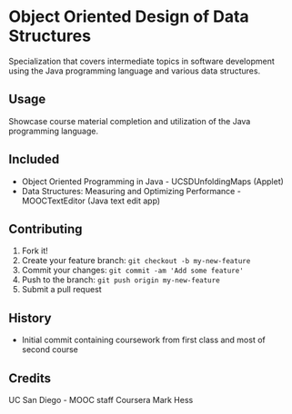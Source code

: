 # Object Oriented Design of Data Structures
Specialization that covers intermediate topics in software development using the Java programming language and various data structures.

## Usage
Showcase course material completion and utilization of the Java programming language.

## Included
- Object Oriented Programming in Java - UCSDUnfoldingMaps (Applet)
- Data Structures: Measuring and Optimizing Performance - MOOCTextEditor (Java text edit app)

## Contributing
1. Fork it!
2. Create your feature branch: `git checkout -b my-new-feature`
3. Commit your changes: `git commit -am 'Add some feature'`
4. Push to the branch: `git push origin my-new-feature`
5. Submit a pull request

## History
 - Initial commit containing coursework from first class and most of second course

## Credits
UC San Diego - MOOC staff
Coursera
Mark Hess
